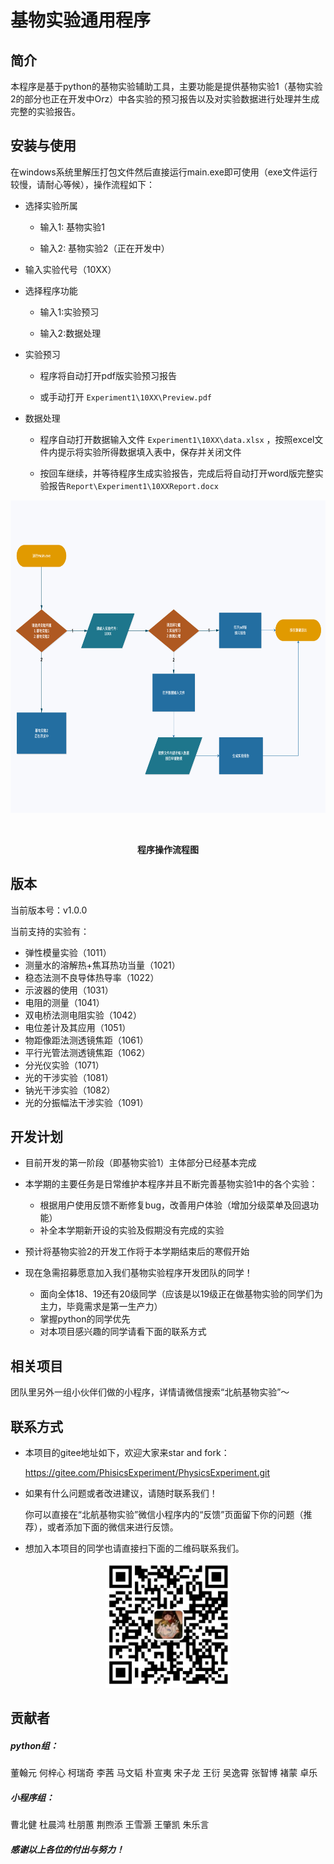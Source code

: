# 基物实验通用程序



## 简介

本程序是基于python的基物实验辅助工具，主要功能是提供基物实验1（基物实验2的部分也正在开发中Orz）中各实验的预习报告以及对实验数据进行处理并生成完整的实验报告。



## 安装与使用

在windows系统里解压打包文件然后直接运行main.exe即可使用（exe文件运行较慢，请耐心等候），操作流程如下：

* 选择实验所属

  * 输入1: 基物实验1

  * 输入2: 基物实验2（正在开发中）

* 输入实验代号（10XX）

* 选择程序功能

  * 输入1:实验预习

  * 输入2:数据处理

* 实验预习

  * 程序将自动打开pdf版实验预习报告

  * 或手动打开 `Experiment1\10XX\Preview.pdf`

* 数据处理

  * 程序自动打开数据输入文件  `Experiment1\10XX\data.xlsx` ，按照excel文件内提示将实验所得数据填入表中，保存并关闭文件

  * 按回车继续，并等待程序生成实验报告，完成后将自动打开word版完整实验报告`Report\Experiment1\10XXReport.docx`

  

<div  align="center">    
<img src="/pics/pic2.png" width = 800 height = 500 />
</div>

​                                      
                                         <center>**程序操作流程图**</center>



## 版本

当前版本号：v1.0.0

当前支持的实验有：
* 弹性模量实验（1011）
* 测量水的溶解热+焦耳热功当量（1021）
* 稳态法测不良导体热导率（1022）
* 示波器的使用（1031）
* 电阻的测量（1041）
* 双电桥法测电阻实验（1042）
* 电位差计及其应用（1051）
* 物距像距法测透镜焦距（1061）
* 平行光管法测透镜焦距（1062）
* 分光仪实验（1071）
* 光的干涉实验（1081）
* 钠光干涉实验（1082）
* 光的分振幅法干涉实验（1091）



## 开发计划

* 目前开发的第一阶段（即基物实验1）主体部分已经基本完成
* 本学期的主要任务是日常维护本程序并且不断完善基物实验1中的各个实验：
  * 根据用户使用反馈不断修复bug，改善用户体验（增加分级菜单及回退功能）
  * 补全本学期新开设的实验及假期没有完成的实验

* 预计将基物实验2的开发工作将于本学期结束后的寒假开始
* 现在急需招募愿意加入我们基物实验程序开发团队的同学！
  * 面向全体18、19还有20级同学（应该是以19级正在做基物实验的同学们为主力，毕竟需求是第一生产力）
  * 掌握python的同学优先
  * 对本项目感兴趣的同学请看下面的联系方式



## 相关项目

团队里另外一组小伙伴们做的小程序，详情请微信搜索“北航基物实验”～



## 联系方式

* 本项目的gitee地址如下，欢迎大家来star and fork：

  https://gitee.com/PhisicsExperiment/PhysicsExperiment.git

* 如果有什么问题或者改进建议，请随时联系我们！

  你可以直接在“北航基物实验”微信小程序内的“反馈”页面留下你的问题（推荐），或者添加下面的微信来进行反馈。

* 想加入本项目的同学也请直接扫下面的二维码联系我们。

  

<div  align="center">    
<img src="/pics/QRcode.jpg" width = 200 height = 200 />
</div>



## 贡献者

##### python组：

董翰元 何梓心 柯瑞奇 李茜 马文韬 朴宣夷 宋子龙 王衍 吴逸霄 张智博 褚蒙 卓乐

##### 小程序组：

曹北健 杜晨鸿 杜朋蕙 荆煦添 王雪灏 王肇凯 朱乐言

##### 感谢以上各位的付出与努力！